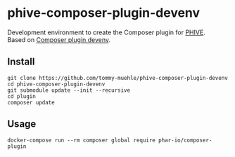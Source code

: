 # phive-composer-plugin-devenv

Development environment to create the Composer plugin for [PHIVE](https://phar.io/).  
Based on [Composer plugin devenv](https://github.com/tommy-muehle/php-composer-plugin-devenv).

## Install

```
git clone https://github.com/tommy-muehle/phive-composer-plugin-devenv
cd phive-composer-plugin-devenv
git submodule update --init --recursive
cd plugin
composer update
```

## Usage

```
docker-compose run --rm composer global require phar-io/composer-plugin
```
